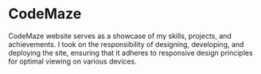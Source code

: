 # CodeMaze
CodeMaze website serves as a showcase of my skills, projects, and achievements. I took on the responsibility of designing, developing, and deploying the site, ensuring that it adheres to responsive design principles for optimal viewing on various devices.
